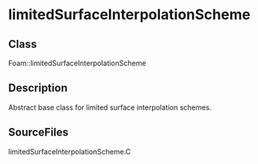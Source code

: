 # limitedSurfaceInterpolationScheme 
## Class
Foam::limitedSurfaceInterpolationScheme

## Description
Abstract base class for limited surface interpolation schemes.

## SourceFiles
limitedSurfaceInterpolationScheme.C

